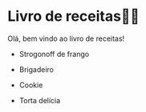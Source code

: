 # Livro de receitas:woman_cook:

Olá, bem vindo ao livro de receitas!

- Strogonoff de frango

- Brigadeiro

- Cookie 

- Torta delícia

  

  
